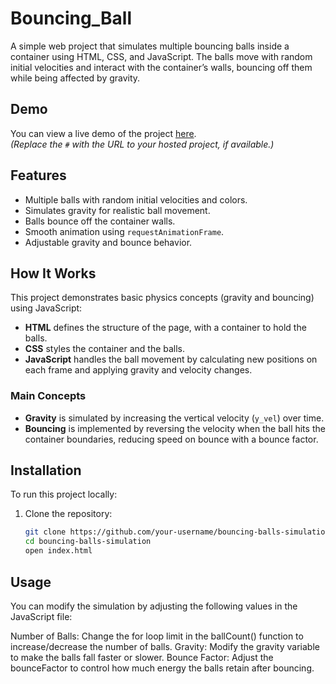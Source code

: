 # Bouncing_Ball

A simple web project that simulates multiple bouncing balls inside a container using HTML, CSS, and JavaScript. The balls move with random initial velocities and interact with the container’s walls, bouncing off them while being affected by gravity.

## Demo

You can view a live demo of the project [here](#).  
*(Replace the `#` with the URL to your hosted project, if available.)*

## Features

- Multiple balls with random initial velocities and colors.
- Simulates gravity for realistic ball movement.
- Balls bounce off the container walls.
- Smooth animation using `requestAnimationFrame`.
- Adjustable gravity and bounce behavior.

## How It Works

This project demonstrates basic physics concepts (gravity and bouncing) using JavaScript:
- **HTML** defines the structure of the page, with a container to hold the balls.
- **CSS** styles the container and the balls.
- **JavaScript** handles the ball movement by calculating new positions on each frame and applying gravity and velocity changes.

### Main Concepts
- **Gravity** is simulated by increasing the vertical velocity (`y_vel`) over time.
- **Bouncing** is implemented by reversing the velocity when the ball hits the container boundaries, reducing speed on bounce with a bounce factor.

## Installation

To run this project locally:

1. Clone the repository:

   ```bash
   git clone https://github.com/your-username/bouncing-balls-simulation.git
   cd bouncing-balls-simulation
   open index.html
## Usage
You can modify the simulation by adjusting the following values in the JavaScript file:

Number of Balls: Change the for loop limit in the ballCount() function to increase/decrease the number of balls.
Gravity: Modify the gravity variable to make the balls fall faster or slower.
Bounce Factor: Adjust the bounceFactor to control how much energy the balls retain after bouncing.

